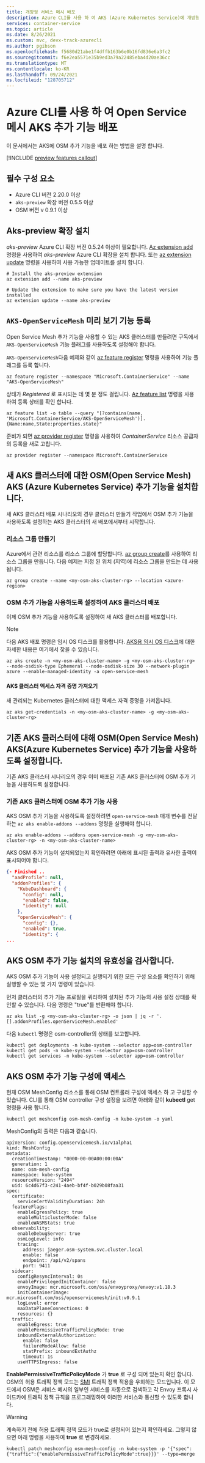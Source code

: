 ```yaml
---
title: 개방형 서비스 메시 배포
description: Azure CLI를 사용 하 여 AKS (Azure Kubernetes Service)에 개방형 서비스 메시 배포
services: container-service
ms.topic: article
ms.date: 8/26/2021
ms.custom: mvc, devx-track-azurecli
ms.author: pgibson
ms.openlocfilehash: f5680d21abe1f4dffb163b6e0b16fd836e6a3fc2
ms.sourcegitcommit: f6e2ea5571e35b9ed3a79a22485eba4d20ae36cc
ms.translationtype: MT
ms.contentlocale: ko-KR
ms.lasthandoff: 09/24/2021
ms.locfileid: "128705712"
---
```

# <a name="deploy-the-open-service-mesh-aks-add-on-using-azure-cli"></a>Azure CLI를 사용 하 여 Open Service 메시 AKS 추가 기능 배포

이 문서에서는 AKS에 OSM 추가 기능을 배포 하는 방법을 설명 합니다.

[!INCLUDE [preview features callout](./includes/preview/preview-callout.md)]

## <a name="prerequisites"></a>필수 구성 요소

- Azure CLI 버전 2.20.0 이상
- `aks-preview` 확장 버전 0.5.5 이상
- OSM 버전 v 0.9.1 이상

## <a name="install-the-aks-preview-extension"></a>Aks-preview 확장 설치

_aks-preview_ Azure CLI 확장 버전 0.5.24 이상이 필요합니다. [Az extension add][az-extension-add] 명령을 사용하여 _aks-preview_ Azure CLI 확장을 설치 합니다. 또는 [az extension update][az-extension-update] 명령을 사용하여 사용 가능한 업데이트를 설치 합니다.

```azurecli-interactive
# Install the aks-preview extension
az extension add --name aks-preview

# Update the extension to make sure you have the latest version installed
az extension update --name aks-preview
```

## <a name="register-the-aks-openservicemesh-preview-feature"></a>`AKS-OpenServiceMesh` 미리 보기 기능 등록

Open Service Mesh 추가 기능을 사용할 수 있는 AKS 클러스터를 만들려면 구독에서 `AKS-OpenServiceMesh` 기능 플래그를 사용하도록 설정해야 합니다.

`AKS-OpenServiceMesh`다음 예제와 같이 [az feature register][az-feature-register] 명령을 사용하여 기능 플래그를 등록 합니다.

```azurecli-interactive
az feature register --namespace "Microsoft.ContainerService" --name "AKS-OpenServiceMesh"
```

상태가 _Registered_ 로 표시되는 데 몇 분 정도 걸립니다. [Az feature list][az-feature-list] 명령을 사용하여 등록 상태를 확인 합니다.

```azurecli-interactive
az feature list -o table --query "[?contains(name, 'Microsoft.ContainerService/AKS-OpenServiceMesh')].{Name:name,State:properties.state}"
```

준비가 되면 [az provider register][az-provider-register] 명령을 사용하여 _ContainerService_ 리소스 공급자의 등록을 새로 고칩니다.

```azurecli-interactive
az provider register --namespace Microsoft.ContainerService
```

## <a name="install-open-service-mesh-osm-azure-kubernetes-service-aks-add-on-for-a-new-aks-cluster"></a>새 AKS 클러스터에 대한 OSM(Open Service Mesh) AKS (Azure Kubernetes Service) 추가 기능을 설치합니다.

새 AKS 클러스터 배포 시나리오의 경우 클러스터 만들기 작업에서 OSM 추가 기능을 사용하도록 설정하는 AKS 클러스터의 새 배포에서부터 시작합니다.

### <a name="create-a-resource-group"></a>리소스 그룹 만들기

Azure에서 관련 리소스를 리소스 그룹에 할당합니다. [az group create](/cli/azure/group#az_group_create)를 사용하여 리소스 그룹을 만듭니다. 다음 예제는 지정 된 위치 (지역)에 리소스 그룹을 만드는 데 사용 됩니다.

```azurecli-interactive
az group create --name <my-osm-aks-cluster-rg> --location <azure-region>
```

### <a name="deploy-an-aks-cluster-with-the-osm-add-on-enabled"></a>OSM 추가 기능을 사용하도록 설정하여 AKS 클러스터 배포

이제 OSM 추가 기능을 사용하도록 설정하여 새 AKS 클러스터를 배포합니다.

> [!NOTE]
> 다음 AKS 배포 명령은 임시 OS 디스크를 활용합니다. [AKS용 임시 OS 디스크](./cluster-configuration.md#ephemeral-os)에 대한 자세한 내용은 여기에서 찾을 수 있습니다.

```azurecli-interactive
az aks create -n <my-osm-aks-cluster-name> -g <my-osm-aks-cluster-rg> --node-osdisk-type Ephemeral --node-osdisk-size 30 --network-plugin azure --enable-managed-identity -a open-service-mesh
```

#### <a name="get-aks-cluster-access-credentials"></a>AKS 클러스터 액세스 자격 증명 가져오기

새 관리되는 Kubernetes 클러스터에 대한 액세스 자격 증명을 가져옵니다.

```azurecli-interactive
az aks get-credentials -n <my-osm-aks-cluster-name> -g <my-osm-aks-cluster-rg>
```

## <a name="enable-open-service-mesh-osm-azure-kubernetes-service-aks-add-on-for-an-existing-aks-cluster"></a>기존 AKS 클러스터에 대해 OSM(Open Service Mesh) AKS(Azure Kubernetes Service) 추가 기능을 사용하도록 설정합니다.

기존 AKS 클러스터 시나리오의 경우 이미 배포된 기존 AKS 클러스터에 OSM 추가 기능을 사용하도록 설정합니다.

### <a name="enable-the-osm-add-on-to-existing-aks-cluster"></a>기존 AKS 클러스터에 OSM 추가 기능 사용

AKS OSM 추가 기능을 사용하도록 설정하려면 `open-service-mesh` 매개 변수를 전달하는 `az aks enable-addons --addons` 명령을 실행해야 합니다.

```azurecli-interactive
az aks enable-addons --addons open-service-mesh -g <my-osm-aks-cluster-rg> -n <my-osm-aks-cluster-name>
```

AKS OSM 추가 기능이 설치되었는지 확인하려면 아래에 표시된 출력과 유사한 출력이 표시되어야 합니다.

```json
{- Finished ..
  "aadProfile": null,
  "addonProfiles": {
    "KubeDashboard": {
      "config": null,
      "enabled": false,
      "identity": null
    },
    "openServiceMesh": {
      "config": {},
      "enabled": true,
      "identity": {
...
```

## <a name="validate-the-aks-osm-add-on-installation"></a>AKS OSM 추가 기능 설치의 유효성을 검사합니다.

AKS OSM 추가 기능이 사용 설정되고 실행되기 위한 모든 구성 요소를 확인하기 위해 실행할 수 있는 몇 가지 명령이 있습니다.

먼저 클러스터의 추가 기능 프로필을 쿼리하여 설치된 추가 기능의 사용 설정 상태를 확인할 수 있습니다. 다음 명령은 "true"를 반환해야 합니다.

```azurecli-interactive
az aks list -g <my-osm-aks-cluster-rg> -o json | jq -r '.[].addonProfiles.openServiceMesh.enabled'
```

다음 `kubectl` 명령은 osm-controller의 상태를 보고합니다.

```azurecli-interactive
kubectl get deployments -n kube-system --selector app=osm-controller
kubectl get pods -n kube-system --selector app=osm-controller
kubectl get services -n kube-system --selector app=osm-controller
```

## <a name="accessing-the-aks-osm-add-on-configuration"></a>AKS OSM 추가 기능 구성에 액세스

현재 OSM MeshConfig 리소스를 통해 OSM 컨트롤러 구성에 액세스 하 고 구성할 수 있습니다. CLI를 통해 OSM controller 구성 설정을 보려면 아래와 같이 **kubectl** get 명령을 사용 합니다.

```azurecli-interactive
kubectl get meshconfig osm-mesh-config -n kube-system -o yaml
```

MeshConfig의 출력은 다음과 같습니다.

```
apiVersion: config.openservicemesh.io/v1alpha1
kind: MeshConfig
metadata:
  creationTimestamp: "0000-00-00A00:00:00A"
  generation: 1
  name: osm-mesh-config
  namespace: kube-system
  resourceVersion: "2494"
  uid: 6c4d67f3-c241-4aeb-bf4f-b029b08faa31
spec:
  certificate:
    serviceCertValidityDuration: 24h
  featureFlags:
    enableEgressPolicy: true
    enableMulticlusterMode: false
    enableWASMStats: true
  observability:
    enableDebugServer: true
    osmLogLevel: info
    tracing:
      address: jaeger.osm-system.svc.cluster.local
      enable: false
      endpoint: /api/v2/spans
      port: 9411
  sidecar:
    configResyncInterval: 0s
    enablePrivilegedInitContainer: false
    envoyImage: mcr.microsoft.com/oss/envoyproxy/envoy:v1.18.3
    initContainerImage: mcr.microsoft.com/oss/openservicemesh/init:v0.9.1
    logLevel: error
    maxDataPlaneConnections: 0
    resources: {}
  traffic:
    enableEgress: true
    enablePermissiveTrafficPolicyMode: true
    inboundExternalAuthorization:
      enable: false
      failureModeAllow: false
      statPrefix: inboundExtAuthz
      timeout: 1s
    useHTTPSIngress: false
```

**EnablePermissiveTrafficPolicyMode** 가 **true** 로 구성 되어 있는지 확인 합니다. OSM의 허용 트래픽 정책 모드는 [SMI](https://smi-spec.io/) 트래픽 정책 적용을 우회하는 모드입니다. 이 모드에서 OSM은 서비스 메시의 일부인 서비스를 자동으로 검색하고 각 Envoy 프록시 사이드카에 트래픽 정책 규칙을 프로그래밍하여 이러한 서비스와 통신할 수 있도록 합니다.

> [!WARNING]
> 계속하기 전에 허용 트래픽 정책 모드가 true로 설정되어 있는지 확인하세요. 그렇지 않으면 아래 명령을 사용하여 **true** 로 변경하세요.

```OSM Permissive Mode to True
kubectl patch meshconfig osm-mesh-config -n kube-system -p '{"spec":{"traffic":{"enablePermissiveTrafficPolicyMode":true}}}' --type=merge
```

<!-- Links -->
<!-- Internal -->

[az-feature-register]: /cli/azure/feature#az_feature_register
[az-feature-list]: /cli/azure/feature#az_feature_list
[az-provider-register]: /cli/azure/provider#az_provider_register
[az-extension-add]: /cli/azure/extension#az_extension_add
[az-extension-update]: /cli/azure/extension#az_extension_update
